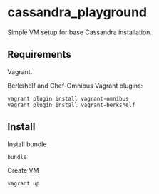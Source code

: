 # cassandra_playground

Simple VM setup for base Cassandra installation.

## Requirements

Vagrant.

Berkshelf and Chef-Omnibus Vagrant plugins:

```shell
vagrant plugin install vagrant-omnibus
vagrant plugin install vagrant-berkshelf
```

## Install

Install bundle

```shell
bundle
```

Create VM

```shell
vagrant up
```